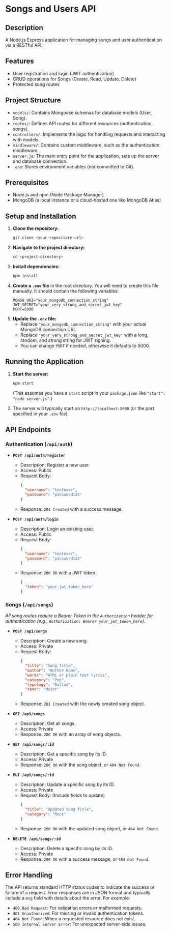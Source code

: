 # Songs and Users API

## Description
A Node.js Express application for managing songs and user authentication via a RESTful API.

## Features
*   User registration and login (JWT authentication)
*   CRUD operations for Songs (Create, Read, Update, Delete)
*   Protected song routes

## Project Structure
*   `models/`: Contains Mongoose schemas for database models (User, Song).
*   `routes/`: Defines API routes for different resources (authentication, songs).
*   `controllers/`: Implements the logic for handling requests and interacting with models.
*   `middleware/`: Contains custom middleware, such as the authentication middleware.
*   `server.js`: The main entry point for the application, sets up the server and database connection.
*   `.env`: Stores environment variables (not committed to Git).

## Prerequisites
*   Node.js and npm (Node Package Manager)
*   MongoDB (a local instance or a cloud-hosted one like MongoDB Atlas)

## Setup and Installation
1.  **Clone the repository:**
    ```bash
    git clone <your-repository-url>
    ```
2.  **Navigate to the project directory:**
    ```bash
    cd <project-directory>
    ```
3.  **Install dependencies:**
    ```bash
    npm install
    ```
4.  **Create a `.env` file** in the root directory. You will need to create this file manually.
    It should contain the following variables:
    ```env
    MONGO_URI="your_mongodb_connection_string"
    JWT_SECRET="your_very_strong_and_secret_jwt_key"
    PORT=5000
    ```
5.  **Update the `.env` file:**
    *   Replace `"your_mongodb_connection_string"` with your actual MongoDB connection URI.
    *   Replace `"your_very_strong_and_secret_jwt_key"` with a long, random, and strong string for JWT signing.
    *   You can change `PORT` if needed, otherwise it defaults to 5000.

## Running the Application
1.  **Start the server:**
    ```bash
    npm start
    ```
    (This assumes you have a `start` script in your `package.json` like `"start": "node server.js"`.)

2.  The server will typically start on `http://localhost:5000` (or the port specified in your `.env` file).

## API Endpoints

### Authentication (`/api/auth`)
*   **`POST /api/auth/register`**
    *   Description: Register a new user.
    *   Access: Public
    *   Request Body:
        ```json
        {
          "username": "testuser",
          "password": "password123"
        }
        ```
    *   Response: `201 Created` with a success message.

*   **`POST /api/auth/login`**
    *   Description: Login an existing user.
    *   Access: Public
    *   Request Body:
        ```json
        {
          "username": "testuser",
          "password": "password123"
        }
        ```
    *   Response: `200 OK` with a JWT token.
        ```json
        {
          "token": "your_jwt_token_here"
        }
        ```

### Songs (`/api/songs`)
*All song routes require a Bearer Token in the `Authorization` header for authentication (e.g., `Authorization: Bearer your_jwt_token_here`).*

*   **`POST /api/songs`**
    *   Description: Create a new song.
    *   Access: Private
    *   Request Body:
        ```json
        {
          "title": "Song Title",
          "author": "Author Name",
          "words": "HTML or plain text lyrics",
          "category": "Pop",
          "typology": "Ballad",
          "tone": "Major"
        }
        ```
    *   Response: `201 Created` with the newly created song object.

*   **`GET /api/songs`**
    *   Description: Get all songs.
    *   Access: Private
    *   Response: `200 OK` with an array of song objects.

*   **`GET /api/songs/:id`**
    *   Description: Get a specific song by its ID.
    *   Access: Private
    *   Response: `200 OK` with the song object, or `404 Not Found`.

*   **`PUT /api/songs/:id`**
    *   Description: Update a specific song by its ID.
    *   Access: Private
    *   Request Body: (Include fields to update)
        ```json
        {
          "title": "Updated Song Title",
          "category": "Rock"
        }
        ```
    *   Response: `200 OK` with the updated song object, or `404 Not Found`.

*   **`DELETE /api/songs/:id`**
    *   Description: Delete a specific song by its ID.
    *   Access: Private
    *   Response: `200 OK` with a success message, or `404 Not Found`.

## Error Handling
The API returns standard HTTP status codes to indicate the success or failure of a request. Error responses are in JSON format and typically include a `msg` field with details about the error. For example:
*   `400 Bad Request`: For validation errors or malformed requests.
*   `401 Unauthorized`: For missing or invalid authentication tokens.
*   `404 Not Found`: When a requested resource does not exist.
*   `500 Internal Server Error`: For unexpected server-side issues.
